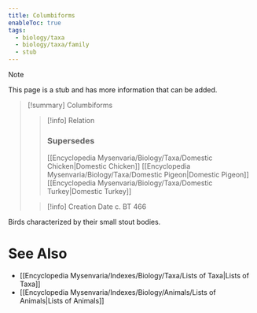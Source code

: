 ```yaml
---
title: Columbiforms
enableToc: true
tags:
  - biology/taxa
  - biology/taxa/family
  - stub
---
```


> [!note]
> This page is a stub and has more information that can be added.

> [!summary] Columbiforms
> > [!info] Relation
> > ### Supersedes 
> > [[Encyclopedia Mysenvaria/Biology/Taxa/Domestic Chicken|Domestic Chicken]]
> > [[Encyclopedia Mysenvaria/Biology/Taxa/Domestic Pigeon|Domestic Pigeon]]
> > [[Encyclopedia Mysenvaria/Biology/Taxa/Domestic Turkey|Domestic Turkey]]
>
> > [!info] Creation Date
> > c. BT 466

Birds characterized by their small stout bodies.

# See Also
- [[Encyclopedia Mysenvaria/Indexes/Biology/Taxa/Lists of Taxa|Lists of Taxa]]
- [[Encyclopedia Mysenvaria/Indexes/Biology/Animals/Lists of Animals|Lists of Animals]]
